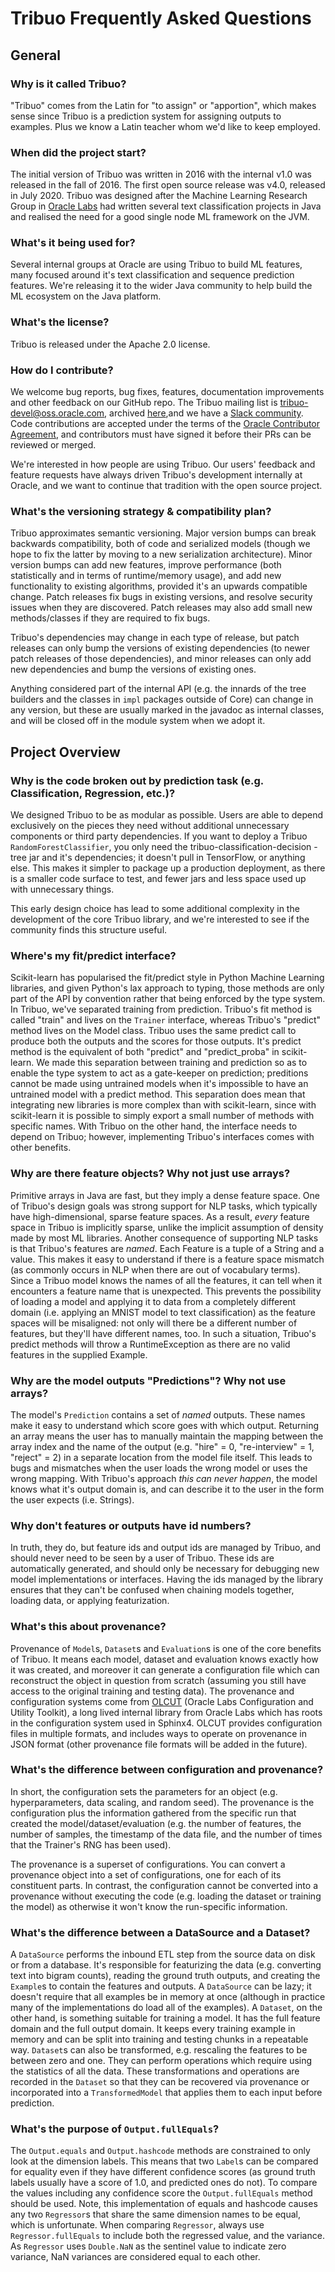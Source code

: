 # Tribuo Frequently Asked Questions

## General

### Why is it called Tribuo?

"Tribuo" comes from the Latin for "to assign" or "apportion", which makes
 sense since Tribuo is a prediction system for assigning outputs to examples. 
 Plus we know a Latin teacher whom we'd like to keep employed.

### When did the project start?

The initial version of Tribuo was written in 2016 with the internal v1.0
was released in the fall of 2016. The first open source release was v4.0, 
released in July 2020.  Tribuo was designed after the Machine Learning
Research Group in
[Oracle Labs](https://labs.oracle.com) had written several text classification
projects in Java and realised the need for a good single node ML framework on
the JVM.

### What's it being used for?

Several internal groups at Oracle are using Tribuo to build ML features,
many focused around it's text classification and sequence prediction features.
We're releasing it to the wider Java community to help build the ML ecosystem on
the Java platform.

### What's the license?

Tribuo is released under the Apache 2.0 license.

### How do I contribute?

We welcome bug reports, bug fixes, features, documentation improvements and
other feedback on our GitHub repo. The Tribuo mailing list is
[tribuo-devel@oss.oracle.com](mailto:tribuo-devel@oss.oracle.com), archived 
[here](https://oss.oracle.com/pipermail/tribuo-devel/),and we have a 
[Slack community](). Code contributions are accepted under the terms of the [Oracle
Contributor Agreement](https://www.oracle.com/technetwork/community/oca-486395.html), 
and contributors must have signed it before their PRs can be reviewed or merged.

We're interested in how people are using Tribuo. Our users' feedback and
feature requests have always driven Tribuo's development internally at Oracle, 
and we want to continue that tradition with the open source project.

### What's the versioning strategy & compatibility plan?

Tribuo approximates semantic versioning. Major version bumps can break
backwards compatibility, both of code and serialized models (though we hope
to fix the latter by moving to a new serialization architecture). Minor 
version bumps can add new features, improve performance (both statistically
and in terms of runtime/memory usage), and add new functionality to existing
 algorithms, provided it's an upwards compatible change. Patch releases fix
 bugs in existing versions, and resolve security issues when they are 
 discovered. Patch releases may also add small new methods/classes if they
  are required to fix bugs.

Tribuo's dependencies may change in each type of release, but patch releases
can only bump the versions of existing dependencies (to newer patch releases of
those dependencies), and minor releases can only add new dependencies and bump 
the versions of existing ones.

Anything considered part of the internal API (e.g. the innards of the tree
 builders and the  classes in `impl` packages outside of Core) can change in
  any version, but these are usually marked in the javadoc as internal
  classes, and will be closed off in the module system when we adopt it.

## Project Overview 

### Why is the code broken out by prediction task (e.g. Classification, Regression, etc.)?

We designed Tribuo to be as modular as possible. Users are able to depend
 exclusively on the pieces they need without additional unnecessary
 components or third party dependencies. If you want to deploy a Tribuo
  `RandomForestClassifier`, you only need the tribuo-classification-decision
-tree jar and it's dependencies; it doesn't pull in TensorFlow, or anything
 else. This makes it simpler to package up a production deployment, as there
  is a smaller code surface to test, and fewer jars and less space used up with
   unnecessary things.

This early design choice has lead to some additional complexity in the
development of the core Tribuo library, and we're interested to see if the
community finds this structure useful.

### Where's my fit/predict interface?

Scikit-learn has popularised the fit/predict style in Python Machine Learning
libraries, and given Python's lax approach to typing, those methods are only
part of the API by convention rather that being enforced by the type system. In
Tribuo, we've separated training from prediction. Tribuo's fit method is
called "train" and lives on the `Trainer` interface, whereas Tribuo's "predict" 
method lives on the Model class. Tribuo uses the same predict call to produce
both the outputs and the scores for those outputs. It's predict method is the
equivalent of both "predict" and "predict\_proba" in scikit-learn. We made
this separation between training and prediction so as to enable the type
 system to act as a gate-keeper on prediction; preditions cannot be made
 using untrained models when it's impossible to have an untrained model
 with a predict method. This separation does mean that
 integrating new libraries is more complex than with scikit-learn, since with
  scikit-learn it is possible to simply export a small number of methods with
 specific names. With Tribuo on the other hand, the interface needs to depend on
 Tribuo; however, implementing Tribuo's interfaces comes with other benefits.

### Why are there feature objects? Why not just use arrays?

Primitive arrays in Java are fast, but they imply a dense feature
space. One of Tribuo's design goals was strong support for NLP tasks, which
typically have high-dimensional, sparse feature spaces.  As a result, *every*
feature space in Tribuo is implicitly sparse, unlike the implicit assumption
 of density made by most ML libraries. Another consequence of supporting NLP
 tasks is that Tribuo's features are *named*. Each Feature is a tuple of a
 String and a value. This makes it easy to understand if there is a feature
 space mismatch (as commonly occurs in NLP when there are out of vocabulary
  terms). Since a Tribuo model knows the names of all the features, it can
 tell when it encounters a feature name that is unexpected. This prevents the
  possibility of loading a model and applying it to data from a completely
  different domain (i.e. applying an MNIST model to text classification) as
  the feature spaces will be misaligned: not only will there be a different
 number of features, but they'll have different names, too. In such a situation,
 Tribuo's predict methods will throw a RuntimeException as there are no valid
 features in the supplied Example.

### Why are the model outputs "Predictions"? Why not use arrays?

The model's `Prediction` contains a set of *named* outputs. These names make it
 easy to understand which score goes with which output. Returning an array
 means the user has to manually maintain the mapping between the array index
 and the name of the output (e.g. "hire" = 0,
"re-interview" = 1, "reject" = 2) in a separate location from the model file
itself. This leads to bugs and mismatches when the user loads the wrong model
or uses the wrong mapping. With Tribuo's approach *this can never happen*, the
model knows what it's output domain is, and can describe it to the user in the
form the user expects (i.e. Strings).

### Why don't features or outputs have id numbers?

In truth, they do, but feature ids and output ids are managed by Tribuo, and
should never need to be seen by a user of Tribuo. These ids are automatically
generated, and should only be necessary for debugging new model implementations
or interfaces. Having the ids managed by the library ensures that they can't be
confused when chaining models together, loading data, or applying featurization.

### What's this about provenance?

Provenance of `Model`s, `Dataset`s and `Evaluation`s is one of the core
benefits of Tribuo.  It means each model, dataset and evaluation knows exactly
how it was created, and moreover it can generate a configuration file which can
reconstruct the object in question from scratch (assuming you still have access
to the original training and testing data). The provenance and configuration
systems come from [OLCUT](https://github.com/oracle/olcut) (Oracle Labs
Configuration and Utility Toolkit), a long lived internal library from Oracle
Labs which has roots in the configuration system used in Sphinx4. OLCUT
provides configuration files in multiple formats, and includes ways to
 operate on provenance in JSON format (other provenance file formats will be
  added in the future).

### What's the difference between configuration and provenance?

In short, the configuration sets the parameters for an object (e.g.
hyperparameters, data scaling, and random seed). The provenance is the
configuration plus the information gathered from the specific run that created
 the model/dataset/evaluation (e.g. the number of features, the number of
  samples, the timestamp of the data file, and the number of times that the
   Trainer's RNG has been used).

The provenance is a superset of configurations. You can convert a provenance
object into a set of configurations, one for each of its constituent parts. In 
contrast, the configuration cannot be converted into a provenance without
 executing the code (e.g. loading the dataset or training the model) as
 otherwise it won't know the run-specific information.

### What's the difference between a DataSource and a Dataset?

A `DataSource` performs the inbound ETL step from the source data on disk or
 from a database.  It's responsible for featurizing the data (e.g. converting
 text into bigram counts), reading the ground truth outputs, and creating the
 `Example`s to contain the features and outputs. A `DataSource` can be lazy;
 it doesn't require that all examples be in memory at once (although in
 practice many of the implementations do load all of the examples). A `Dataset`, 
 on the other hand, is something suitable for training a model. It has the full
 feature domain and the full output domain. It keeps every training example
 in memory and can be split into training and testing chunks in a repeatable
  way. `Dataset`s can also be transformed, e.g. rescaling the features to be 
  between zero and one. They can perform operations which require using the
  statistics of all the data. These transformations and operations are
  recorded in the `Dataset` so that they can be recovered via provenance or
  incorporated into a `TransformedModel` that applies them to
  each input before prediction.

### What's the purpose of `Output.fullEquals`?

The `Output.equals` and `Output.hashcode` methods are constrained to only
look at the dimension labels. This means that two `Label`s can be compared
for equality even if they have different confidence scores (as ground truth
labels usually have a score of 1.0, and predicted ones do not). To compare
the values including any confidence score the `Output.fullEquals` method should
be used. Note, this implementation of equals and hashcode causes any two
`Regressor`s that share the same dimension names to be equal, which is
unfortunate. When comparing `Regressor`, always use `Regressor.fullEquals` to
include both the regressed value, and the variance. As `Regressor` uses 
`Double.NaN` as the sentinel value to indicate zero variance, NaN variances are
 considered equal to each other.
